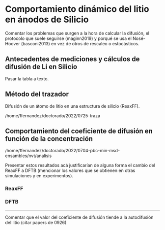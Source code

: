 # Comportamiento dinámico del litio en ánodos de Silicio

Comentar los problemas que surgen a la hora de calcular la difusión, el protocolo
que suele seguirse (maginn2019) y porqué se usa el Nosé-Hoover (basconi2013) en
vez de otros de rescaleo o estocásticos.

## Antecedentes de mediciones y cálculos de difusión de Li en Silicio

Pasar la tabla a texto.

## Método del trazador

Difusión de un átomo de litio en una estructura de silicio (ReaxFF). 

/home/ffernandez/doctorado/2022/0725-traza

## Comportamiento del coeficiente de difusión en función de la concentración

/home/ffernandez/doctorado/2022/0704-pbc-min-msd-ensambles/nvt/analisis

Presentar estos resultados acá justificarían de alguna forma el cambio del ReaxFF 
a DFTB (mencionar los valores que se obtienen en otras simulaciones y en 
experimentos).

### ReaxFF

### DFTB

-------------------------------------------

Comentar que el valor del coeficiente de difusión tiende a la autodifusión
del litio (citar papers de 0926)
